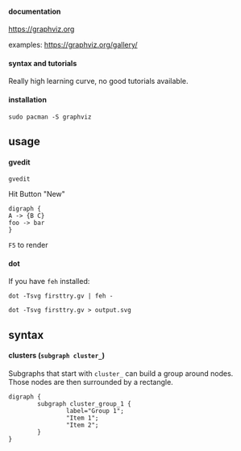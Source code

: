 #### documentation

https://graphviz.org

examples: https://graphviz.org/gallery/

#### syntax and tutorials

Really high learning curve, no good tutorials available.

#### installation

```
sudo pacman -S graphviz
```

## usage

#### gvedit

```
gvedit
```

Hit Button "New"

```
digraph {
A -> {B C}
foo -> bar
}
```

`F5` to render

#### dot

If you have `feh` installed:
```
dot -Tsvg firsttry.gv | feh -
```

```
dot -Tsvg firsttry.gv > output.svg
```

## syntax

#### clusters (`subgraph cluster_`)

Subgraphs that start with `cluster_` can build a group around nodes.\
Those nodes are then surrounded by a rectangle.
```
digraph {
        subgraph cluster_group_1 {
                label="Group 1";
                "Item 1";
                "Item 2";
        }
}
```
